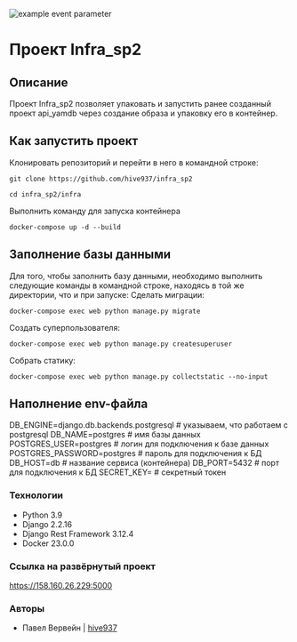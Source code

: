 ![example event parameter](https://github.com/hive937/yamdb_final/actions/workflows/yamdb_workflow.yml/badge.svg?event=push)
# **Проект Infra_sp2**
## **Описание**
Проект Infra_sp2 позволяет упаковать и запустить ранее созданный проект api_yamdb через создание образа и упаковку его в контейнер.
## **Как запустить проект**
Клонировать репозиторий и перейти в него в командной строке:
```
git clone https://github.com/hive937/infra_sp2
```
```
cd infra_sp2/infra
```
Выполнить команду для запуска контейнера
```
docker-compose up -d --build
```
## **Заполнение базы данными**
Для того, чтобы заполнить базу данными, необходимо выполнить следующие команды в командной строке, находясь в той же директории, что и при запуске:
Сделать миграции:
```
docker-compose exec web python manage.py migrate
```
Создать суперпользователя:
```
docker-compose exec web python manage.py createsuperuser
```
Собрать статику:
```
docker-compose exec web python manage.py collectstatic --no-input
```
## **Наполнение env-файла**
DB_ENGINE=django.db.backends.postgresql # указываем, что работаем с postgresql
DB_NAME=postgres # имя базы данных
POSTGRES_USER=postgres # логин для подключения к базе данных
POSTGRES_PASSWORD=postgres # пароль для подключения к БД
DB_HOST=db # название сервиса (контейнера)
DB_PORT=5432 # порт для подключения к БД 
SECRET_KEY= # секретный токен
### Технологии
- Python 3.9
- Django 2.2.16
- Django Rest Framework 3.12.4
- Docker 23.0.0
### Ссылка на развёрнутый проект
https://158.160.26.229:5000
### Авторы
- Павел Вервейн | [hive937](https://github.com/hive937)
